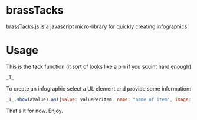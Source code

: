 brassTacks
==========

brassTacks.js is a javascript micro-library for quickly creating infographics

Usage
=====

This is the tack function (it sort of looks like a pin if you squint hard enough) 

```javascript
_T_
```

To create an infographic select a UL element and provide some information:

```javascript
_T_.show(aValue).as({value: valuePerItem, name: "name of item", image: "image.url"}).in("ul-id");
```

That's it for now. Enjoy.